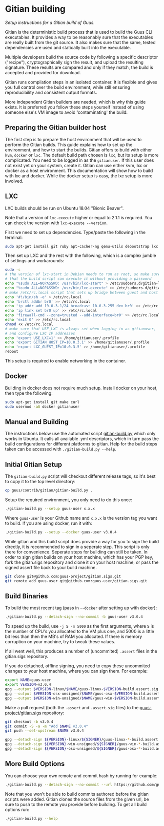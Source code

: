Gitian building
================

*Setup instructions for a Gitian build of Guus.*

Gitian is the deterministic build process that is used to build the Guus CLI
executables. It provides a way to be reasonably sure that the
executables are really built from the git source. It also makes sure that
the same, tested dependencies are used and statically built into the executable.

Multiple developers build the source code by following a specific descriptor
("recipe"), cryptographically sign the result, and upload the resulting signature.
These results are compared and only if they match, the build is accepted and provided
for download.

Gitian runs compilation steps in an isolated container. It is flexible and gives you full
control over the build environment, while still ensuring reproducibility and consistent output
formats.

More independent Gitian builders are needed, which is why this guide exists.
It is preferred you follow these steps yourself instead of using someone else's
VM image to avoid 'contaminating' the build.

Preparing the Gitian builder host
---------------------------------

The first step is to prepare the host environment that will be used to perform the Gitian builds.
This guide explains how to set up the environment, and how to start the builds.
Gitian offers to build with either `kvm`, `docker` or `lxc`. The default build
path chosen is `lxc`, but its setup is more complicated. You need to be logged in as the `gitianuser`. 
If this user does not exist yet on your system, create it. Gitian can use
either kvm, lxc or docker as a host environment. This documentation will show
how to build with lxc and docker. While the docker setup is easy, the lxc setup
is more involved.

LXC
---

LXC builds should be run on Ubuntu 18.04 "Bionic Beaver".

Note that a version of `lxc-execute` higher or equal to 2.1.1 is required.
You can check the version with `lxc-execute --version`.

First we need to set up dependencies. Type/paste the following in the terminal:

```bash
sudo apt-get install git ruby apt-cacher-ng qemu-utils debootstrap lxc python-cheetah parted kpartx bridge-utils make ubuntu-archive-keyring curl firewalld
```

Then set up LXC and the rest with the following, which is a complex jumble of settings and workarounds:

```bash
sudo -s
# the version of lxc-start in Debian needs to run as root, so make sure
# that the build script can execute it without providing a password
echo "%sudo ALL=NOPASSWD: /usr/bin/lxc-start" > /etc/sudoers.d/gitian-lxc
echo "%sudo ALL=NOPASSWD: /usr/bin/lxc-execute" >> /etc/sudoers.d/gitian-lxc
# make /etc/rc.local script that sets up bridge between guest and host
echo '#!/bin/sh -e' > /etc/rc.local
echo 'brctl addbr br0' >> /etc/rc.local
echo 'ip addr add 10.0.3.1/24 broadcast 10.0.3.255 dev br0' >> /etc/rc.local
echo 'ip link set br0 up' >> /etc/rc.local
echo 'firewall-cmd --zone=trusted --add-interface=br0' >> /etc/rc.local
echo 'exit 0' >> /etc/rc.local
chmod +x /etc/rc.local
# make sure that USE_LXC is always set when logging in as gitianuser,
# and configure LXC IP addresses
echo 'export USE_LXC=1' >> /home/gitianuser/.profile
echo 'export GITIAN_HOST_IP=10.0.3.1' >> /home/gitianuser/.profile
echo 'export LXC_GUEST_IP=10.0.3.5' >> /home/gitianuser/.profile
reboot
```

This setup is required to enable networking in the container.

Docker
------

Building in docker does not require much setup. Install docker on your host, then type the following:

```bash
sudo apt-get install git make curl
sudo usermod -aG docker gitianuser
```


Manual and Building
-------------------

The instructions below use the automated script [gitian-build.py](gitian-build.py) which only works in Ubuntu. 
It calls all available .yml descriptors, which in turn pass the build configurations for different platforms to gitian.
Help for the build steps taken can be accessed with `./gitian-build.py --help`.

Initial Gitian Setup
--------------------

The `gitian-build.py` script will checkout different release tags, so it's best to copy it to the top level directory:

```bash
cp guus/contrib/gitian/gitian-build.py .
```

Setup the required environment, you only need to do this once:

```bash
./gitian-build.py --setup guus-user x.x.x
```

Where `guus-user` is your Github name and `x.x.x` is the version tag you want to build.
If you are using docker, run it with:

```bash
./gitian-build.py --setup --docker guus-user v3.0.4
```

While gitian and this build script does provide a way for you to sign the build directly, it is recommended to sign in a seperate step. 
This script is only there for convenience. Seperate steps for building can still be taken.
In order to sign gitian builds on your host machine, which has your PGP key, 
fork the gitian.sigs repository and clone it on your host machine, 
or pass the signed assert file back to your build machine.

```bash
git clone git@github.com:guus-project/gitian.sigs.git
git remote add guus-user git@github.com:guus-user/gitian.sigs.git
```

Build Binaries
-----------------------------
To build the most recent tag (pass in `--docker` after setting up with docker):

```bash
./gitian-build.py --detach-sign --no-commit -b guus-user v3.0.4
```

To speed up the build, use `-j 5 -m 5000` as the first arguments, where `5` is the number of CPU's you allocated to the VM plus one, and 5000 is a little bit less than then the MB's of RAM you allocated. If there is memory corruption on your machine, try to tweak these values.

If all went well, this produces a number of (uncommited) `.assert` files in the gitian.sigs repository.

If you do detached, offline signing, you need to copy these uncommited changes to your host machine, where you can sign them. For example:

```bash
export NAME=guus-user
export VERSION=v3.0.4
gpg --output $VERSION-linux/$NAME/guus-linux-$VERSION-build.assert.sig --detach-sign $VERSION-linux/$NAME/guus-linux-$VERSION-build.assert
gpg --output $VERSION-osx-unsigned/$NAME/guus-osx-$VERSION-build.assert.sig --detach-sign $VERSION-osx-unsigned/$NAME/guus-osx-$VERSION-build.assert
gpg --output $VERSION-win-unsigned/$NAME/guus-win-$VERSION-build.assert.sig --detach-sign $VERSION-win-unsigned/$NAME/guus-win-$VERSION-build.assert
```

Make a pull request (both the `.assert` and `.assert.sig` files) to the
[guus-project/gitian.sigs](https://github.com/guus-project/gitian.sigs/) repository:

```bash
git checkout -b v3.0.4
git commit -S -a -m "Add $NAME v3.0.4"
git push --set-upstream $NAME v3.0.4
```

```bash
gpg --detach-sign ${VERSION}-linux/${SIGNER}/guus-linux-*-build.assert
gpg --detach-sign ${VERSION}-win-unsigned/${SIGNER}/guus-win-*-build.assert
gpg --detach-sign ${VERSION}-osx-unsigned/${SIGNER}/guus-osx-*-build.assert
```

More Build Options
------------------

You can choose your own remote and commit hash by running for example:
```bash
./gitian-build.py --detach-sign --no-commit --url https://github.com/guus-project/guus -b <branch> <commit hash>
```

Note that you won't be able to build commits authored before the gitian scripts
were added. Gitian clones the source files from the given url, be sure to push
to the remote you provide before building.
To get all build options run:
```bash
./gitian-build.py --help
```

